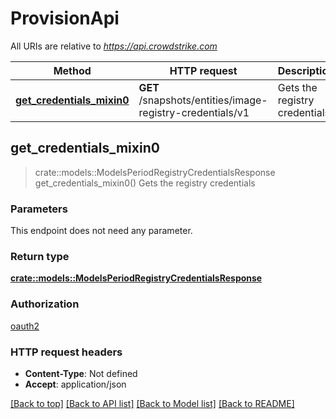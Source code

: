 # ProvisionApi

All URIs are relative to *<https://api.crowdstrike.com>*

Method | HTTP request | Description
------------- | ------------- | -------------
[**get_credentials_mixin0**](ProvisionApi.md#get_credentials_mixin0) | **GET** /snapshots/entities/image-registry-credentials/v1 | Gets the registry credentials

## get_credentials_mixin0

> crate::models::ModelsPeriodRegistryCredentialsResponse get_credentials_mixin0()
Gets the registry credentials

### Parameters

This endpoint does not need any parameter.

### Return type

[**crate::models::ModelsPeriodRegistryCredentialsResponse**](models.RegistryCredentialsResponse.md)

### Authorization

[oauth2](../README.md#oauth2)

### HTTP request headers

- **Content-Type**: Not defined
- **Accept**: application/json

[[Back to top]](#) [[Back to API list]](./README.md#documentation-for-api-endpoints) [[Back to Model list]](./README.md#documentation-for-models) [[Back to README]](../README.md)
